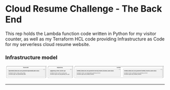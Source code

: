 # Cloud Resume Challenge - The Back End

This rep holds the Lambda function code written in Python for my visitor counter, as well as my Terraform HCL code providing Infrastructure as Code for my serverless cloud resume website.

### Infrastructure model
![Infrastructure main model](.infragenie/infrastructure_main_model.svg)

---

